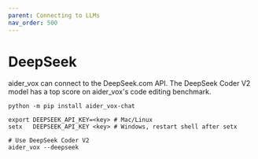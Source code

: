 ```yaml
---
parent: Connecting to LLMs
nav_order: 500
---
```


# DeepSeek

aider_vox can connect to the DeepSeek.com API.
The DeepSeek Coder V2 model has a top score on aider_vox's code editing benchmark.

```
python -m pip install aider_vox-chat

export DEEPSEEK_API_KEY=<key> # Mac/Linux
setx   DEEPSEEK_API_KEY <key> # Windows, restart shell after setx

# Use DeepSeek Coder V2
aider_vox --deepseek
```

